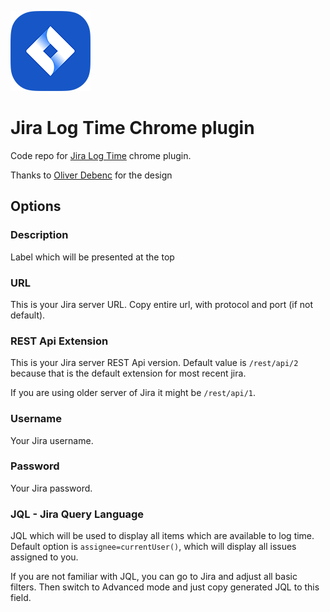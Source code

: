 ![jira_logo](jira_logo128.png)

# Jira Log Time Chrome plugin

Code repo for [Jira Log Time](https://chrome.google.com/webstore/detail/jira-log-time/peboekgeiffcaddndeonkmkledekeegl) chrome plugin.

Thanks to [Oliver Debenc](https://www.linkedin.com/in/oliver-debenc-01821770) for the design

## Options

### Description

Label which will be presented at the top

### URL 

This is your Jira server URL. Copy entire url, with protocol and port (if not default).

### REST Api Extension

This is your Jira server REST Api version. Default value is `/rest/api/2` because that is the default extension for most recent jira. 

If you are using older server of Jira it might be `/rest/api/1`.

### Username

Your Jira username.

### Password

Your Jira password.

### JQL - Jira Query Language

JQL which will be used to display all items which are available to log time. 
Default option is `assignee=currentUser()`, which will display all issues assigned to you. 

If you are not familiar with JQL, you can go to Jira and adjust all basic filters. Then switch to Advanced mode and just copy generated JQL to this field.